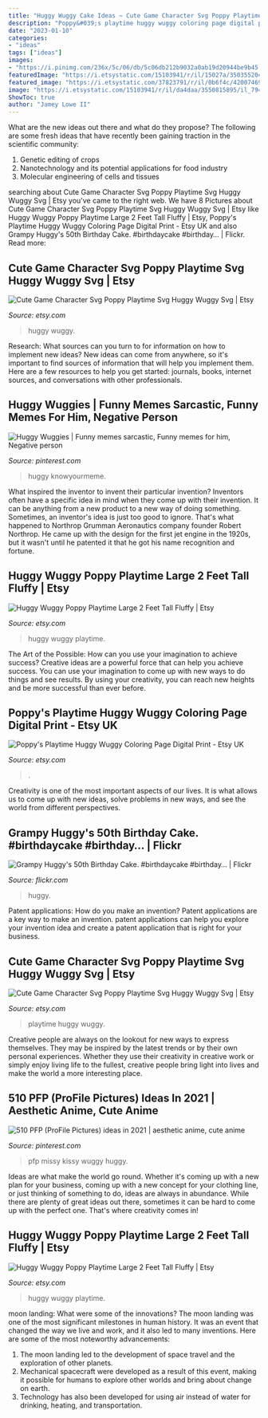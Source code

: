 ```yaml
---
title: "Huggy Wuggy Cake Ideas ~ Cute Game Character Svg Poppy Playtime Svg Huggy Wuggy Svg"
description: "Poppy&#039;s playtime huggy wuggy coloring page digital print"
date: "2023-01-10"
categories:
- "ideas"
tags: ["ideas"]
images:
- "https://i.pinimg.com/236x/5c/06/db/5c06db212b9032a0ab19d20944be9b45.jpg"
featuredImage: "https://i.etsystatic.com/15103941/r/il/15027a/3503552041/il_1588xN.3503552041_i6qj.jpg"
featured_image: "https://i.etsystatic.com/37823791/r/il/0b6f4c/4200746950/il_1588xN.4200746950_oh7x.jpg"
image: "https://i.etsystatic.com/15103941/r/il/da4daa/3550815895/il_794xN.3550815895_oacz.jpg"
ShowToc: true
author: "Jamey Lowe II"
---
```



What are the new ideas out there and what do they propose?
The following are some fresh ideas that have recently been gaining traction in the scientific community: 
1. Genetic editing of crops
2. Nanotechnology and its potential applications for food industry
3. Molecular engineering of cells and tissues 

	

		
searching about Cute Game Character Svg Poppy Playtime Svg Huggy Wuggy Svg | Etsy you've came to the right web. We have 8 Pictures about Cute Game Character Svg Poppy Playtime Svg Huggy Wuggy Svg | Etsy like Huggy Wuggy Poppy Playtime Large 2 Feet Tall Fluffy | Etsy, Poppy&#039;s Playtime Huggy Wuggy Coloring Page Digital Print - Etsy UK and also Grampy Huggy&#039;s 50th Birthday Cake. #birthdaycake #birthday… | Flickr. Read more:
		
    
## Cute Game Character Svg Poppy Playtime Svg Huggy Wuggy Svg | Etsy

<img loading=lazy src="https://i.etsystatic.com/26950068/r/il/9908c0/3498383566/il_794xN.3498383566_9ytf.jpg" onerror="this.onerror=null;this.src='https://tse3.mm.bing.net/th?id=OIP.iHks2hunPLMBOJRdq_T13AHaKI&amp;pid=15.1';" alt="Cute Game Character Svg Poppy Playtime Svg Huggy Wuggy Svg | Etsy">

_Source: etsy.com_

>huggy wuggy. 

	

Research: What sources can you turn to for information on how to implement new ideas?
New ideas can come from anywhere, so it's important to find sources of information that will help you implement them. Here are a few resources to help you get started: journals, books, internet sources, and conversations with other professionals.

    
## Huggy Wuggies | Funny Memes Sarcastic, Funny Memes For Him, Negative Person

<img loading=lazy src="https://i.pinimg.com/474x/72/00/41/7200412af3db691bc9dc084ee55f85b9.jpg" onerror="this.onerror=null;this.src='https://tse1.mm.bing.net/th?id=OIP.OkcV38_M-2WtASL37HVZBQAAAA&amp;pid=15.1';" alt="Huggy Wuggies | Funny memes sarcastic, Funny memes for him, Negative person">

_Source: pinterest.com_

>huggy knowyourmeme. 

	

What inspired the inventor to invent their particular invention?
Inventors often have a specific idea in mind when they come up with their invention. It can be anything from a new product to a new way of doing something. Sometimes, an inventor's idea is just too good to ignore. That's what happened to Northrop Grumman Aeronautics company founder Robert Northrop. He came up with the design for the first jet engine in the 1920s, but it wasn't until he patented it that he got his name recognition and fortune.

    
## Huggy Wuggy Poppy Playtime Large 2 Feet Tall Fluffy | Etsy

<img loading=lazy src="https://i.etsystatic.com/15103941/r/il/da4daa/3550815895/il_794xN.3550815895_oacz.jpg" onerror="this.onerror=null;this.src='https://tse1.mm.bing.net/th?id=OIP.efTGXE4xEc7sbtsmJVihEAHaHa&amp;pid=15.1';" alt="Huggy Wuggy Poppy Playtime Large 2 Feet Tall Fluffy | Etsy">

_Source: etsy.com_

>huggy wuggy playtime. 

	

The Art of the Possible: How can you use your imagination to achieve success?
Creative ideas are a powerful force that can help you achieve success. You can use your imagination to come up with new ways to do things and see results. By using your creativity, you can reach new heights and be more successful than ever before.

    
## Poppy&#039;s Playtime Huggy Wuggy Coloring Page Digital Print - Etsy UK

<img loading=lazy src="https://i.etsystatic.com/37823791/r/il/0b6f4c/4200746950/il_1588xN.4200746950_oh7x.jpg" onerror="this.onerror=null;this.src='https://tse1.mm.bing.net/th?id=OIP.nK2lse3nxSnMDFS5-rTIVQHaFu&amp;pid=15.1';" alt="Poppy&#039;s Playtime Huggy Wuggy Coloring Page Digital Print - Etsy UK">

_Source: etsy.com_

>. 

	

Creativity is one of the most important aspects of our lives. It is what allows us to come up with new ideas, solve problems in new ways, and see the world from different perspectives.

    
## Grampy Huggy&#039;s 50th Birthday Cake. #birthdaycake #birthday… | Flickr

<img loading=lazy src="https://live.staticflickr.com/5567/30498304300_1160be9346_n.jpg" onerror="this.onerror=null;this.src='https://tse2.mm.bing.net/th?id=OIP.78GCqg0AeuUMxSySIi8IsQAAAA&amp;pid=15.1';" alt="Grampy Huggy&#039;s 50th Birthday Cake. #birthdaycake #birthday… | Flickr">

_Source: flickr.com_

>huggy. 

	

Patent applications: How do you make an invention?
Patent applications are a key way to make an invention. patent applications can help you explore your invention idea and create a patent application that is right for your business.

    
## Cute Game Character Svg Poppy Playtime Svg Huggy Wuggy Svg | Etsy

<img loading=lazy src="https://i.etsystatic.com/26950068/r/il/9908c0/3498383566/il_1140xN.3498383566_9ytf.jpg" onerror="this.onerror=null;this.src='https://tse1.mm.bing.net/th?id=OIP.8L57FqDaZeijqJPxTDZ7IwHaKI&amp;pid=15.1';" alt="Cute Game Character Svg Poppy Playtime Svg Huggy Wuggy Svg | Etsy">

_Source: etsy.com_

>playtime huggy wuggy. 

	

Creative people are always on the lookout for new ways to express themselves. They may be inspired by the latest trends or by their own personal experiences. Whether they use their creativity in creative work or simply enjoy living life to the fullest, creative people bring light into lives and make the world a more interesting place.

    
## 510 PFP (ProFile Pictures) Ideas In 2021 | Aesthetic Anime, Cute Anime

<img loading=lazy src="https://i.pinimg.com/236x/5c/06/db/5c06db212b9032a0ab19d20944be9b45.jpg" onerror="this.onerror=null;this.src='https://tse3.mm.bing.net/th?id=OIP.8UqhFPqSzpio6MBbBI1iqgAAAA&amp;pid=15.1';" alt="510 PFP (ProFile Pictures) ideas in 2021 | aesthetic anime, cute anime">

_Source: pinterest.com_

>pfp missy kissy wuggy huggy. 

	

Ideas are what make the world go round. Whether it's coming up with a new plan for your business, coming up with a new concept for your clothing line, or just thinking of something to do, ideas are always in abundance. While there are plenty of great ideas out there, sometimes it can be hard to come up with the perfect one. That's where creativity comes in!

    
## Huggy Wuggy Poppy Playtime Large 2 Feet Tall Fluffy | Etsy

<img loading=lazy src="https://i.etsystatic.com/15103941/r/il/15027a/3503552041/il_1588xN.3503552041_i6qj.jpg" onerror="this.onerror=null;this.src='https://tse4.mm.bing.net/th?id=OIP.Ue58pH4jgzcH1ej_AKJuggHaHa&amp;pid=15.1';" alt="Huggy Wuggy Poppy Playtime Large 2 Feet Tall Fluffy | Etsy">

_Source: etsy.com_

>huggy wuggy playtime. 

	

moon landing: What were some of the innovations?
The moon landing was one of the most significant milestones in human history. It was an event that changed the way we live and work, and it also led to many inventions. Here are some of the most noteworthy advancements: 
1) The moon landing led to the development of space travel and the exploration of other planets. 
2) Mechanical spacecraft were developed as a result of this event, making it possible for humans to explore other worlds and bring about change on earth. 
3) Technology has also been developed for using air instead of water for drinking, heating, and transportation.

